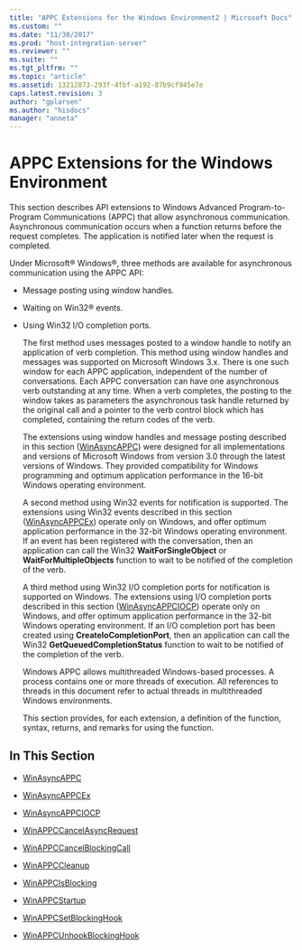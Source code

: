 ```yaml
---
title: "APPC Extensions for the Windows Environment2 | Microsoft Docs"
ms.custom: ""
ms.date: "11/30/2017"
ms.prod: "host-integration-server"
ms.reviewer: ""
ms.suite: ""
ms.tgt_pltfrm: ""
ms.topic: "article"
ms.assetid: 13212873-293f-4fbf-a192-87b9cf945e7e
caps.latest.revision: 3
author: "gplarsen"
ms.author: "hisdocs"
manager: "anneta"
---
```

# APPC Extensions for the Windows Environment
This section describes API extensions to Windows Advanced Program-to-Program Communications (APPC) that allow asynchronous communication. Asynchronous communication occurs when a function returns before the request completes. The application is notified later when the request is completed.  
  
 Under Microsoft® Windows®, three methods are available for asynchronous communication using the APPC API:  
  
- Message posting using window handles.  
  
- Waiting on Win32® events.  
  
- Using Win32 I/O completion ports.  
  
  The first method uses messages posted to a window handle to notify an application of verb completion. This method using window handles and messages was supported on Microsoft Windows 3.x. There is one such window for each APPC application, independent of the number of conversations. Each APPC conversation can have one asynchronous verb outstanding at any time. When a verb completes, the posting to the window takes as parameters the asynchronous task handle returned by the original call and a pointer to the verb control block which has completed, containing the return codes of the verb.  
  
  The extensions using window handles and message posting described in this section ([WinAsyncAPPC](../core/winasyncappc1.md)) were designed for all implementations and versions of Microsoft Windows from version 3.0 through the latest versions of Windows. They provided compatibility for Windows programming and optimum application performance in the 16-bit Windows operating environment.  
  
  A second method using Win32 events for notification is supported. The extensions using Win32 events described in this section ([WinAsyncAPPCEx](../core/winasyncappcex1.md)) operate only on Windows, and offer optimum application performance in the 32-bit Windows operating environment. If an event has been registered with the conversation, then an application can call the Win32 **WaitForSingleObject** or **WaitForMultipleObjects** function to wait to be notified of the completion of the verb.  
  
  A third method using Win32 I/O completion ports for notification is supported on Windows. The extensions using I/O completion ports described in this section ([WinAsyncAPPCIOCP](../core/winasyncappciocp2.md)) operate only on Windows, and offer optimum application performance in the 32-bit Windows operating environment. If an I/O completion port has been created using **CreateIoCompletionPort**, then an application can call the Win32 **GetQueuedCompletionStatus** function to wait to be notified of the completion of the verb.  
  
  Windows APPC allows multithreaded Windows-based processes. A process contains one or more threads of execution. All references to threads in this document refer to actual threads in multithreaded Windows environments.  
  
  This section provides, for each extension, a definition of the function, syntax, returns, and remarks for using the function.  
  
## In This Section  
  
-   [WinAsyncAPPC](../core/winasyncappc1.md)  
  
-   [WinAsyncAPPCEx](../core/winasyncappcex1.md)  
  
-   [WinAsyncAPPCIOCP](../core/winasyncappciocp2.md)  
  
-   [WinAPPCCancelAsyncRequest](../core/winappccancelasyncrequest2.md)  
  
-   [WinAPPCCancelBlockingCall](../core/winappccancelblockingcall1.md)  
  
-   [WinAPPCCleanup](../core/winappccleanup1.md)  
  
-   [WinAPPCIsBlocking](../core/winappcisblocking1.md)  
  
-   [WinAPPCStartup](../core/winappcstartup1.md)  
  
-   [WinAPPCSetBlockingHook](../core/winappcsetblockinghook1.md)  
  
-   [WinAPPCUnhookBlockingHook](../core/winappcunhookblockinghook2.md)